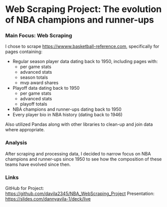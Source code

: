 # Web Scraping Project: The evolution of NBA champions and runner-ups
### Main Focus: Web Scraping
I chose to scrape https://wwww.basketball-reference.com, specifically for pages containing:
- Regular season player data dating back to 1950, including pages with:
    -  per game stats
    -  advanced stats
    -  season totals
    -  mvp award shares
-  Playoff data dating back to 1950
    -  per game stats
    -  advanced stats
    -  playoff totals
-  NBA champions and runner-ups dating back to 1950
-  Every player bio in NBA history (dating back to 1946)

Also utilized Pandas along with other libraries to clean-up and join data where appropriate.

### Analysis
After scraping and processing data, I decided to narrow focus on NBA champions and runner-ups since 1950 to see how the composition of these teams have evolved since then.

### Links
GitHub for Project: https://github.com/davila2345/NBA_WebScraping_Project
Presentation: https://slides.com/dannyavila-1/deck/live
